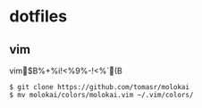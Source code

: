 # dotfiles

## vim
vim$B%+%i!<%9%-!<%`(B
```
$ git clone https://github.com/tomasr/molokai
$ mv molokai/colors/molokai.vim ~/.vim/colors/
```
